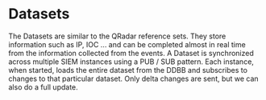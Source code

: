 # Datasets

The Datasets are similar to the QRadar reference sets. They store information such as IP, IOC ... and can be completed almost in real time from the information collected from the events.
A Dataset is synchronized across multiple SIEM instances using a PUB / SUB pattern. Each instance, when started, loads the entire dataset from the DDBB and subscribes to changes to that particular dataset.
Only delta changes are sent, but we can also do a full update. 